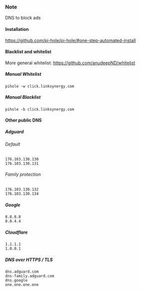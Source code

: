 ### Note
DNS to block ads

#### Installation
https://github.com/pi-hole/pi-hole/#one-step-automated-install

#### Blacklist and whitelist
More general whitelist: https://github.com/anudeepND/whitelist

##### Manual Whitelist
```
pihole -w click.linksynergy.com
```

##### Manual Blacklist
```
pihole -b click.linksynergy.com
```


#### Other public DNS
##### Adguard
###### Default
```
176.103.130.130
176.103.130.131
```

###### Family protection
```
176.103.130.132
176.103.130.134
```

##### Google
```
8.8.8.8
8.8.4.4
```

##### Cloudflare
```
1.1.1.1
1.0.0.1
```


##### DNS over HTTPS / TLS
```
dns.adguard.com
dns-family.adguard.com 
dns.google
one.one.one.one
```
